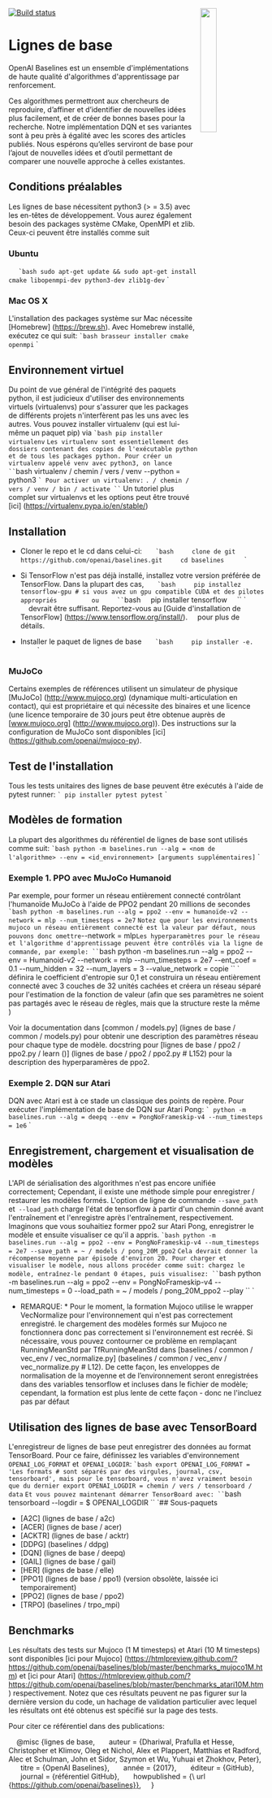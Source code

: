 <img src="data/logo.jpg" width=25% align="right" /> [![Build status](https://travis-ci.org/openai/baselines.svg?branch=master)](https://travis-ci.org/openai/baselines)
# Lignes de base

OpenAI Baselines est un ensemble d'implémentations de haute qualité d'algorithmes d'apprentissage par renforcement.

Ces algorithmes permettront aux chercheurs de reproduire, d’affiner et d’identifier de nouvelles idées plus facilement, et de créer de bonnes bases pour la recherche. Notre implémentation DQN et ses variantes sont à peu près à égalité avec les scores des articles publiés. Nous espérons qu’elles serviront de base pour l’ajout de nouvelles idées et d’outil permettant de comparer une nouvelle approche à celles existantes.

## Conditions préalables
Les lignes de base nécessitent python3 (> = 3.5) avec les en-têtes de développement. Vous aurez également besoin des packages système CMake, OpenMPI et zlib. Ceux-ci peuvent être installés comme suit
### Ubuntu
    
`` `bash
sudo apt-get update && sudo apt-get install cmake libopenmpi-dev python3-dev zlib1g-dev
`` `
    
### Mac OS X
L'installation des packages système sur Mac nécessite [Homebrew] (https://brew.sh). Avec Homebrew installé, exécutez ce qui suit:
`` `bash
brasseur installer cmake openmpi
`` `
    
## Environnement virtuel
Du point de vue général de l'intégrité des paquets python, il est judicieux d'utiliser des environnements virtuels (virtualenvs) pour s'assurer que les packages de différents projets n'interfèrent pas les uns avec les autres. Vous pouvez installer virtualenv (qui est lui-même un paquet pip) via
`` `bash
pip installer virtualenv
`` `
Les virtualenv sont essentiellement des dossiers contenant des copies de l'exécutable python et de tous les packages python.
Pour créer un virtualenv appelé venv avec python3, on lance
`` `bash
virtualenv / chemin / vers / venv --python = python3
`` `
Pour activer un virtualenv:
`` `
. / chemin / vers / venv / bin / activate
`` `
Un tutoriel plus complet sur virtualenvs et les options peut être trouvé [ici] (https://virtualenv.pypa.io/en/stable/)


## Installation
- Cloner le repo et le cd dans celui-ci:
    `` `bash
    clone de git https://github.com/openai/baselines.git
    cd baselines
    `` `
- Si TensorFlow n'est pas déjà installé, installez votre version préférée de TensorFlow. Dans la plupart des cas,
    `` `bash
    pip installez tensorflow-gpu # si vous avez un gpu compatible CUDA et des pilotes appropriés
    `` `
    ou
    `` `bash
    pip installer tensorflow
    `` `
    devrait être suffisant. Reportez-vous au [Guide d'installation de TensorFlow] (https://www.tensorflow.org/install/).
    pour plus de détails.

- Installer le paquet de lignes de base
    `` `bash
    pip installer -e.
    `` `
### MuJoCo
Certains exemples de références utilisent un simulateur de physique [MuJoCo] (http://www.mujoco.org) (dynamique multi-articulation en contact), qui est propriétaire et qui nécessite des binaires et une licence (une licence temporaire de 30 jours peut être obtenue auprès de [www.mujoco.org] (http://www.mujoco.org)). Des instructions sur la configuration de MuJoCo sont disponibles [ici] (https://github.com/openai/mujoco-py).

## Test de l'installation
Tous les tests unitaires des lignes de base peuvent être exécutés à l'aide de pytest runner:
`` `
pip installer pytest
pytest
`` `

## Modèles de formation
La plupart des algorithmes du référentiel de lignes de base sont utilisés comme suit:
`` `bash
python -m baselines.run --alg = <nom de l'algorithme> --env = <id_environnement> [arguments supplémentaires]
`` `
### Exemple 1. PPO avec MuJoCo Humanoid
Par exemple, pour former un réseau entièrement connecté contrôlant l'humanoïde MuJoCo à l'aide de PPO2 pendant 20 millions de secondes
`` `bash
python -m baselines.run --alg = ppo2 --env = humanoïde-v2 --network = mlp --num_timesteps = 2e7
`` `
Notez que pour les environnements mujoco un réseau entièrement connecté est la valeur par défaut, nous pouvons donc omettre `--network = mlp`
Les hyperparamètres pour le réseau et l'algorithme d'apprentissage peuvent être contrôlés via la ligne de commande, par exemple:
`` `bash
python -m baselines.run --alg = ppo2 --env = Humanoid-v2 --network = mlp --num_timesteps = 2e7 --ent_coef = 0.1 --num_hidden = 32 --num_layers = 3 --value_network = copie
`` `
définira le coefficient d'entropie sur 0,1 et construira un réseau entièrement connecté avec 3 couches de 32 unités cachées et créera un réseau séparé pour l'estimation de la fonction de valeur (afin que ses paramètres ne soient pas partagés avec le réseau de règles, mais que la structure reste la même )

Voir la documentation dans [common / models.py] (lignes de base / common / models.py) pour obtenir une description des paramètres réseau pour chaque type de modèle.
docstring pour [lignes de base / ppo2 / ppo2.py / learn ()] (lignes de base / ppo2 / ppo2.py # L152) pour la description des hyperparamères de ppo2.

### Exemple 2. DQN sur Atari
DQN avec Atari est à ce stade un classique des points de repère. Pour exécuter l'implémentation de base de DQN sur Atari Pong:
`` `
python -m baselines.run --alg = deepq --env = PongNoFrameskip-v4 --num_timesteps = 1e6
`` `

## Enregistrement, chargement et visualisation de modèles
L'API de sérialisation des algorithmes n'est pas encore unifiée correctement; Cependant, il existe une méthode simple pour enregistrer / restaurer les modèles formés.
L'option de ligne de commande `--save_path` et` --load_path` charge l'état de tensorflow à partir d'un chemin donné avant l'entraînement et l'enregistre après l'entraînement, respectivement.
Imaginons que vous souhaitiez former ppo2 sur Atari Pong, enregistrer le modèle et ensuite visualiser ce qu'il a appris.
`` `bash
python -m baselines.run --alg = ppo2 --env = PongNoFrameskip-v4 --num_timesteps = 2e7 --save_path = ~ / models / pong_20M_ppo2
`` `
Cela devrait donner la récompense moyenne par épisode d'environ 20. Pour charger et visualiser le modèle, nous allons procéder comme suit: chargez le modèle, entraînez-le pendant 0 étapes, puis visualisez:
`` `bash
python -m baselines.run --alg = ppo2 --env = PongNoFrameskip-v4 --num_timesteps = 0 --load_path = ~ / models / pong_20M_ppo2 --play
`` `

* REMARQUE: * Pour le moment, la formation Mujoco utilise le wrapper VecNormalize pour l'environnement qui n'est pas correctement enregistré. le chargement des modèles formés sur Mujoco ne fonctionnera donc pas correctement si l'environnement est recréé. Si nécessaire, vous pouvez contourner ce problème en remplaçant RunningMeanStd par TfRunningMeanStd dans [baselines / common / vec_env / vec_normalize.py] (baselines / common / vec_env / vec_normalize.py # L12). De cette façon, les enveloppes de normalisation de la moyenne et de l’environnement seront enregistrées dans des variables tensorflow et incluses dans le fichier de modèle; cependant, la formation est plus lente de cette façon - donc ne l'incluez pas par défaut


## Utilisation des lignes de base avec TensorBoard
L'enregistreur de lignes de base peut enregistrer des données au format TensorBoard. Pour ce faire, définissez les variables d'environnement `OPENAI_LOG_FORMAT` et` OPENAI_LOGDIR`:
`` `bash
export OPENAI_LOG_FORMAT = 'Les formats # sont séparés par des virgules, journal, csv, tensorboard', mais pour le tensorboard, vous n'avez vraiment besoin que du dernier
export OPENAI_LOGDIR = chemin / vers / tensorboard / data
`` `
Et vous pouvez maintenant démarrer TensorBoard avec:
`` `bash
tensorboard --logdir = $ OPENAI_LOGDIR
`` `## Sous-paquets

- [A2C] (lignes de base / a2c)
- [ACER] (lignes de base / acer)
- [ACKTR] (lignes de base / acktr)
- [DDPG] (baselines / ddpg)
- [DQN] (lignes de base / deepq)
- [GAIL] (lignes de base / gail)
- [HER] (lignes de base / elle)
- [PPO1] (lignes de base / ppo1) (version obsolète, laissée ici temporairement)
- [PPO2] (lignes de base / ppo2)
- [TRPO] (baselines / trpo_mpi)



## Benchmarks
Les résultats des tests sur Mujoco (1 M timesteps) et Atari (10 M timesteps) sont disponibles
[ici pour Mujoco] (https://htmlpreview.github.com/?https://github.com/openai/baselines/blob/master/benchmarks_mujoco1M.htm)
et
[ici pour Atari] (https://htmlpreview.github.com/?https://github.com/openai/baselines/blob/master/benchmarks_atari10M.htm)
respectivement. Notez que ces résultats peuvent ne pas figurer sur la dernière version du code, un hachage de validation particulier avec lequel les résultats ont été obtenus est spécifié sur la page des tests.

Pour citer ce référentiel dans des publications:

    @misc {lignes de base,
      auteur = {Dhariwal, Prafulla et Hesse, Christopher et Klimov, Oleg et Nichol, Alex et Plappert, Matthias et Radford, Alec et Schulman, John et Sidor, Szymon et Wu, Yuhuai et Zhokhov, Peter},
      titre = {OpenAI Baselines},
      année = {2017},
      éditeur = {GitHub},
      journal = {référentiel GitHub},
      howpublished = {\ url {https://github.com/openai/baselines}},
    }

